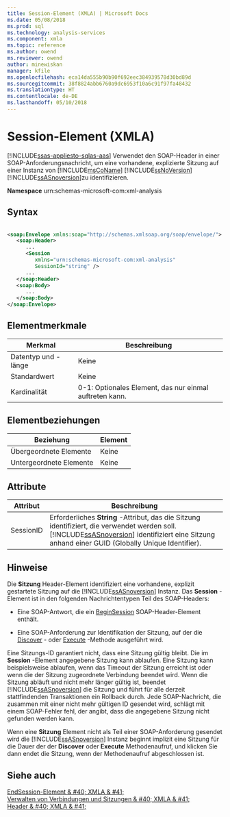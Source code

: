 ```yaml
---
title: Session-Element (XMLA) | Microsoft Docs
ms.date: 05/08/2018
ms.prod: sql
ms.technology: analysis-services
ms.component: xmla
ms.topic: reference
ms.author: owend
ms.reviewer: owend
author: minewiskan
manager: kfile
ms.openlocfilehash: eca14da555b90b90f692eec384939578d30bd89d
ms.sourcegitcommit: 38f8824abb6760a9dc6953f10a6c91f97fa48432
ms.translationtype: HT
ms.contentlocale: de-DE
ms.lasthandoff: 05/10/2018
---
```

# <a name="session-element-xmla"></a>Session-Element (XMLA)
[!INCLUDE[ssas-appliesto-sqlas-aas](../../../includes/ssas-appliesto-sqlas-aas.md)]
  Verwendet den SOAP-Header in einer SOAP-Anforderungsnachricht, um eine vorhandene, explizierte Sitzung auf einer Instanz von [!INCLUDE[msCoName](../../../includes/msconame-md.md)] [!INCLUDE[ssNoVersion](../../../includes/ssnoversion-md.md)] [!INCLUDE[ssASnoversion](../../../includes/ssasnoversion-md.md)]zu identifizieren.  
  
 **Namespace** urn:schemas-microsoft-com:xml-analysis  
  
## <a name="syntax"></a>Syntax  
  
```xml  
  
<soap:Envelope xmlns:soap="http://schemas.xmlsoap.org/soap/envelope/">  
   <soap:Header>  
      ...  
      <Session  
         xmlns="urn:schemas-microsoft-com:xml-analysis"  
         SessionId="string" />  
      ...  
   </soap:Header>  
   <soap:Body>  
      ...  
   </soap:Body>  
</soap:Envelope>  
```  
  
## <a name="element-characteristics"></a>Elementmerkmale  
  
|Merkmal|Beschreibung|  
|--------------------|-----------------|  
|Datentyp und -länge|Keine|  
|Standardwert|Keine|  
|Kardinalität|0-1: Optionales Element, das nur einmal auftreten kann.|  
  
## <a name="element-relationships"></a>Elementbeziehungen  
  
|Beziehung|Element|  
|------------------|-------------|  
|Übergeordnete Elemente|Keine|  
|Untergeordnete Elemente|Keine|  
  
## <a name="attributes"></a>Attribute  
  
|Attribut|Beschreibung|  
|---------------|-----------------|  
|SessionID|Erforderliches **String** -Attribut, das die Sitzung identifiziert, die verwendet werden soll. [!INCLUDE[ssASnoversion](../../../includes/ssasnoversion-md.md)] identifiziert eine Sitzung anhand einer GUID (Globally Unique Identifier).|  
  
## <a name="remarks"></a>Hinweise  
 Die **Sitzung** Header-Element identifiziert eine vorhandene, explizit gestartete Sitzung auf die [!INCLUDE[ssASnoversion](../../../includes/ssasnoversion-md.md)] Instanz. Das **Session** -Element ist in den folgenden Nachrichtentypen Teil des SOAP-Headers:  
  
-   Eine SOAP-Antwort, die ein [BeginSession](../../../analysis-services/xmla/xml-elements-headers/beginsession-element-xmla.md) SOAP-Header-Element enthält.  
  
-   Eine SOAP-Anforderung zur Identifikation der Sitzung, auf der die [Discover](../../../analysis-services/xmla/xml-elements-methods-discover.md) - oder [Execute](../../../analysis-services/xmla/xml-elements-methods-execute.md) -Methode ausgeführt wird.  
  
 Eine Sitzungs-ID garantiert nicht, dass eine Sitzung gültig bleibt. Die im **Session** -Element angegebene Sitzung kann ablaufen. Eine Sitzung kann beispielsweise ablaufen, wenn das Timeout der Sitzung erreicht ist oder wenn die der Sitzung zugeordnete Verbindung beendet wird. Wenn die Sitzung abläuft und nicht mehr länger gültig ist, beendet [!INCLUDE[ssASnoversion](../../../includes/ssasnoversion-md.md)] die Sitzung und führt für alle derzeit stattfindenden Transaktionen ein Rollback durch. Jede SOAP-Nachricht, die zusammen mit einer nicht mehr gültigen ID gesendet wird, schlägt mit einem SOAP-Fehler fehl, der angibt, dass die angegebene Sitzung nicht gefunden werden kann.  
  
 Wenn eine **Sitzung** Element nicht als Teil einer SOAP-Anforderung gesendet wird die [!INCLUDE[ssASnoversion](../../../includes/ssasnoversion-md.md)] Instanz beginnt implizit eine Sitzung für die Dauer der der **Discover** oder **Execute** Methodenaufruf, und klicken Sie dann endet die Sitzung, wenn der Methodenaufruf abgeschlossen ist.  
  
## <a name="see-also"></a>Siehe auch  
 [EndSession-Element & #40; XMLA & #41;](../../../analysis-services/xmla/xml-elements-headers/endsession-element-xmla.md)   
 [Verwalten von Verbindungen und Sitzungen & #40; XMLA & #41;](../../../analysis-services/multidimensional-models-scripting-language-assl-xmla/managing-connections-and-sessions-xmla.md)   
 [Header & #40; XMLA & #41;](../../../analysis-services/xmla/xml-elements-headers/xml-elements-headers.md)  
  
  
